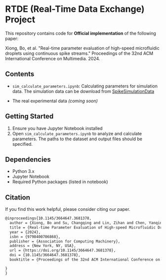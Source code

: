 # RTDE (Real-Time Data Exchange) Project

This repository contains code for **Official implementation** of the following paper:

Xiong, Bo, et al. "Real-time parameter evaluation of high-speed microfluidic droplets using continuous spike streams." Proceedings of the 32nd ACM International Conference on Multimedia. 2024.

## Contents

- `sim_calculate_parameters.ipynb`: Calculating parameters for simulation data. The simulation data can be download from [SpikeSimulationData](https://pan.baidu.com/s/1uVMRjsNW2gbXUnkimBWdlw?pwd=keeq)

- The real experimental data *(coming soon)*


## Getting Started

1. Ensure you have Jupyter Notebook installed
2. Open `sim_calculate_parameters.ipynb` to analyze and calculate parameters. The paths to the dataset and output files should be specified.

## Dependencies

- Python 3.x
- Jupyter Notebook
- Required Python packages (listed in notebook)

## Citation

If you find this work helpful, please consider citing our paper.

```latex
@inproceedings{10.1145/3664647.3681378,
  author = {Xiong, Bo and Su, Changqing and Lin, Zihan and Chen, Yanqin and Zhou, You and Cheng, Zhen and Yu, Zhaofei and Huang, Tiejun},
  title = {Real-time Parameter Evaluation of High-speed Microfluidic Droplets using Continuous Spike Streams},
  year = {2024},
  isbn = {9798400706868},
  publisher = {Association for Computing Machinery},
  address = {New York, NY, USA},
  url = {https://doi.org/10.1145/3664647.3681378},
  doi = {10.1145/3664647.3681378},
  booktitle = {Proceedings of the 32nd ACM International Conference on Multimedia},

}
}
```